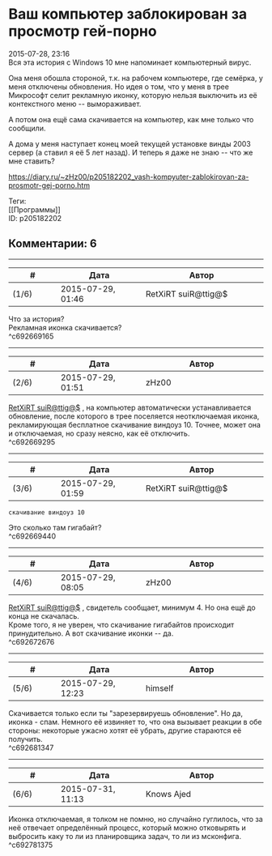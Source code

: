 Ваш компьютер заблокирован за просмотр гей-порно
================================================

  
2015-07-28, 23:16  
 Вся эта история с Windows 10 мне напоминает компьютерный вирус.   
   
 Она меня обошла стороной, т.к. на рабочем компьютере, где семёрка, у меня отключены обновления. Но идея о том, что у меня в трее Микрософт селит рекламную иконку, которую нельзя выключить из её контекстного меню -- вымораживает.   
   
 А потом она ещё сама скачивается на компьютер, как мне только что сообщили.   
   
 А дома у меня наступает конец моей текущей установке винды 2003 сервер (а ставил я её 5 лет назад). И теперь я даже не знаю -- что же мне ставить?   
  
<https://diary.ru/~zHz00/p205182202_vash-kompyuter-zablokirovan-za-prosmotr-gej-porno.htm>  
  
Теги:  
[[Программы]]  
ID: p205182202  


Комментарии: 6
--------------

  


---



|         #         |              Дата              |                     Автор                     |           ID           |
| --- | --- | --- | --- |
| (1/6) | 2015-07-29, 01:46 | RetXiRT suiR@ttig@$ | c692669165 |

  
  Что за история?   
 Рекламная иконка скачивается?    
 ^c692669165

---



|         #         |              Дата              |                     Автор                     |           ID           |
| --- | --- | --- | --- |
| (2/6) | 2015-07-29, 01:51 | zHz00 | c692669295 |

  
  [RetXiRT suiR@ttig@$](http://Hellspawn.diary.ru "Angrymar")  , на компьютер автоматически устанавливается обновление, после которого в трее поселяется неотключаемая иконка, рекламирующая бесплатное скачивание виндоуз 10. Точнее, может она и отключаемая, но сразу неясно, как её отключить.   
 ^c692669295

---



|         #         |              Дата              |                     Автор                     |           ID           |
| --- | --- | --- | --- |
| (3/6) | 2015-07-29, 01:59 | RetXiRT suiR@ttig@$ | c692669440 |

  
    скачивание виндоуз 10    
 Это сколько там гигабайт?    
 ^c692669440

---



|         #         |              Дата              |                     Автор                     |           ID           |
| --- | --- | --- | --- |
| (4/6) | 2015-07-29, 08:05 | zHz00 | c692672676 |

  
  [RetXiRT suiR@ttig@$](http://Hellspawn.diary.ru "Angrymar")  , свидетель сообщает, минимум 4. Но она ещё до конца не скачалась.   
 Кроме того, я не уверен, что скачивание гигабайтов происходит принудительно. А вот скачивание иконки -- да.   
 ^c692672676

---



|         #         |              Дата              |                     Автор                     |           ID           |
| --- | --- | --- | --- |
| (5/6) | 2015-07-29, 12:23 | himself | c692681347 |

  
 Скачивается только если ты "зарезервируешь обновление". Но да, иконка - спам. Немного её извиняет то, что она вызывает реакции в обе стороны: некоторые ужасно хотят её убрать, другие стараются её получить.   
 ^c692681347

---



|         #         |              Дата              |                     Автор                     |           ID           |
| --- | --- | --- | --- |
| (6/6) | 2015-07-31, 11:13 | Knows Ajed | c692781375 |

  
 Иконка отключаемая, я толком не помню, но случайно гуглилось, что за неё отвечает определённый процесс, который можно отковырять и выбросить каку то ли из планировщика задач, то ли из мсконфига.   
 ^c692781375